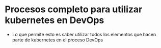 # Procesos completo para utilizar kubernetes en DevOps

* Lo que permite esto es saber utilizar todos los elementos que hacen parte de kubernetes en el proceso DevOps